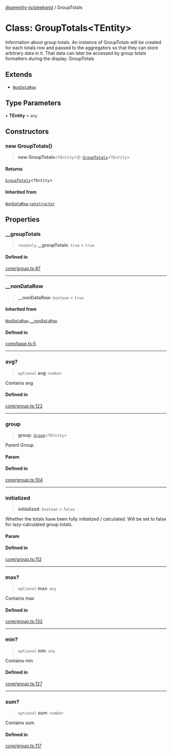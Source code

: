 [@serenity-is/sleekgrid](../README.md) / GroupTotals

# Class: GroupTotals\<TEntity\>

Information about group totals.
An instance of GroupTotals will be created for each totals row and passed to the aggregators
so that they can store arbitrary data in it.  That data can later be accessed by group totals
formatters during the display.
 GroupTotals

## Extends

- [`NonDataRow`](NonDataRow.md)

## Type Parameters

• **TEntity** = `any`

## Constructors

### new GroupTotals()

> **new GroupTotals**\<`TEntity`\>(): [`GroupTotals`](GroupTotals.md)\<`TEntity`\>

#### Returns

[`GroupTotals`](GroupTotals.md)\<`TEntity`\>

#### Inherited from

[`NonDataRow`](NonDataRow.md).[`constructor`](NonDataRow.md#constructors)

## Properties

### \_\_groupTotals

> `readonly` **\_\_groupTotals**: `true` = `true`

#### Defined in

[core/group.ts:97](https://github.com/serenity-is/sleekgrid/blob/master/src/core/group.ts#L97)

***

### \_\_nonDataRow

> **\_\_nonDataRow**: `boolean` = `true`

#### Inherited from

[`NonDataRow`](NonDataRow.md).[`__nonDataRow`](NonDataRow.md#__nondatarow)

#### Defined in

[core/base.ts:5](https://github.com/serenity-is/sleekgrid/blob/master/src/core/base.ts#L5)

***

### avg?

> `optional` **avg**: `number`

Contains avg

#### Defined in

[core/group.ts:122](https://github.com/serenity-is/sleekgrid/blob/master/src/core/group.ts#L122)

***

### group

> **group**: [`Group`](Group.md)\<`TEntity`\>

Parent Group.

#### Param

#### Defined in

[core/group.ts:104](https://github.com/serenity-is/sleekgrid/blob/master/src/core/group.ts#L104)

***

### initialized

> **initialized**: `boolean` = `false`

Whether the totals have been fully initialized / calculated.
Will be set to false for lazy-calculated group totals.

#### Param

#### Defined in

[core/group.ts:112](https://github.com/serenity-is/sleekgrid/blob/master/src/core/group.ts#L112)

***

### max?

> `optional` **max**: `any`

Contains max

#### Defined in

[core/group.ts:132](https://github.com/serenity-is/sleekgrid/blob/master/src/core/group.ts#L132)

***

### min?

> `optional` **min**: `any`

Contains min

#### Defined in

[core/group.ts:127](https://github.com/serenity-is/sleekgrid/blob/master/src/core/group.ts#L127)

***

### sum?

> `optional` **sum**: `number`

Contains sum

#### Defined in

[core/group.ts:117](https://github.com/serenity-is/sleekgrid/blob/master/src/core/group.ts#L117)
